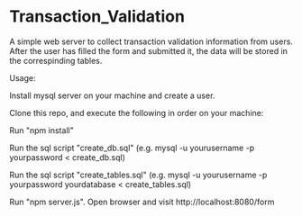 # Transaction_Validation
A simple web server to collect transaction validation information from users. After the user has filled the form and submitted it, the data will be stored in the correspinding tables.

Usage:

Install mysql server on your machine and create a user.

Clone this repo, and execute the following in order on your machine:

Run "npm install"

Run the sql script "create_db.sql" (e.g. mysql -u yourusername -p yourpassword < create_db.sql)

Run the sql script "create_tables.sql" (e.g. mysql -u yourusername -p yourpassword yourdatabase < create_tables.sql)

Run "npm server.js". Open browser and visit http://localhost:8080/form
